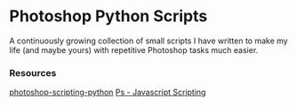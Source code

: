 # Photoshop Python Scripts

A continuously growing collection of small scripts I have written to make my life (and maybe yours) with repetitive Photoshop tasks much easier.

### Resources
[photoshop-scripting-python](https://github.com/lohriialo/photoshop-scripting-python)
[Ps - Javascript Scripting](https://wwwimages2.adobe.com/content/dam/acom/en/devnet/photoshop/scripting/Photoshop-CS6-JavaScript-Ref.pdfs)

